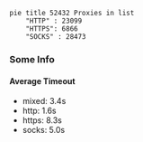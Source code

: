 
```mermaid
pie title 52432 Proxies in list
    "HTTP" : 23099
    "HTTPS": 6866
    "SOCKS" : 28473
```

### Some Info
#### Average Timeout

- mixed: 3.4s
- http: 1.6s
- https: 8.3s
- socks: 5.0s